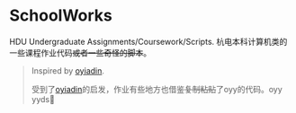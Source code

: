 # SchoolWorks

HDU Undergraduate Assignments/Coursework/Scripts. 杭电本科计算机类的一些课程作业代码~~或者一些奇怪的脚本~~。

> Inspired by [oyiadin](https://github.com/oyiadin/Schoolworks).
>
> 受到了[oyiadin](https://github.com/oyiadin/Schoolworks)的启发，作业有些地方也借鉴~~复制粘贴~~了oyy的代码。oyy yyds🤫
